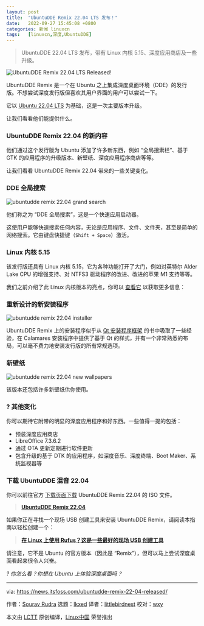 ```yaml
---
layout: post
title:	"UbuntuDDE Remix 22.04 LTS 发布！"
date:	2022-09-27 15:45:08 +0800 
categories:	新闻 linuxcn 
tags:	[linuxcn,深度,UbuntuDDE]
---
```




> 
> UbuntuDDE 22.04 LTS 发布，带有 Linux 内核 5.15、深度应用商店及一些升级。
> 
> 
> 


![UbuntuDDE Remix 22.04 LTS Released!](/Asserts/Images//attachment/album/202209/27/154509cqjpdjp0ue3lp0eo.png)


UbuntuDDE Remix 是一个在 Ubuntu 之上集成深度桌面环境（DDE）的发行版。不想尝试深度发行版但喜欢其用户界面的用户可以尝试一下。


它以 [Ubuntu 22.04 LTS](https://news.itsfoss.com/ubuntu-22-04-release/) 为基础，这是一次主要版本升级。


让我们看看他们能提供什么。


### UbuntuDDE Remix 22.04 的新内容


他们通过这个发行版为 Ubuntu 添加了许多新东西，例如 “全局搜索栏”、基于 GTK 的应用程序的升级版本、新壁纸、深度应用程序商店等等。


让我们看看 UbuntuDDE Remix 22.04 带来的一些关键变化。


### DDE 全局搜索


![ubuntudde remix 22.04 grand search](/Asserts/Images//attachment/album/202209/27/154509c8o7oxosj3kx5xbo.png)


他们称之为 “DDE 全局搜索”，这是一个快速应用启动器。


这使用户能够快速搜索任何内容，无论是应用程序、文件、文件夹，甚至是简单的网络搜索。它由键盘快捷键（`Shift + Space`）激活。


### Linux 内核 5.15


该发行版还具有 Linux 内核 5.15，它为各种功能打开了大门，例如对英特尔 Alder Lake CPU 的增强支持、对 NTFS3 驱动程序的改进、改进的苹果 M1 支持等等。


我们之前介绍了此 Linux 内核版本的亮点，你可以 [查看它](https://news.itsfoss.com/linux-kernel-5-15-release/) 以获取更多信息：


### 重新设计的新安装程序


![ubuntudde remix 22.04 installer](/Asserts/Images//attachment/album/202209/27/154510yhxt4vtquv5nxtn1.png)


UbuntuDDE Remix 上的安装程序似乎从 [Qt 安装程序框架](https://doc.qt.io/qtinstallerframework/ifw-overview.html) 的书中吸取了一些经验，在 Calamares 安装程序中提供了基于 Qt 的样式，并有一个非常熟悉的布局，可以毫不费力地安装发行版的所有常规选项。


### 新壁纸


![ubuntudde remix 22.04 new wallpapers](/Asserts/Images//attachment/album/202209/27/154510q01011s7rbq7dd91.png)


该版本还包括许多新壁纸供你使用。


### ?️ 其他变化


你可以期待它附带的明显的深度应用程序和好东西。一些值得一提的包括：


* 预装深度应用商店
* LibreOffice 7.3.6.2
* 通过 OTA 更新定期进行软件更新
* 包含升级的基于 DTK 的应用程序，如深度音乐、深度终端、Boot Maker、系统监视器等


### 下载 UbuntuDDE 混音 22.04


你可以前往官方 [下载页面下载](https://ubuntudde.com/download/) UbuntuDDE Remix 22.04 的 ISO 文件。



> 
> **[UbuntuDDE Remix 22.04](https://ubuntudde.com/download/)**
> 
> 
> 


如果你正在寻找一个现场 USB 创建工具来安装 UbuntuDDE Remix，请阅读本指南以轻松创建一个：



> 
> **[在 Linux 上使用 Rufus？这是一些最好的现场 USB 创建工具](https://itsfoss.com/live-usb-creator-linux/)**
> 
> 
> 


请注意，它不是 Ubuntu 的官方版本（因此是 “Remix”），但可以马上尝试深度桌面看起来很令人兴奋。


*? 你怎么看？你想在 Ubuntu 上体验深度桌面吗？*




---


via: <https://news.itsfoss.com/ubuntudde-remix-22-04-released/>


作者：[Sourav Rudra](https://news.itsfoss.com/author/sourav/) 选题：[lkxed](https://github.com/lkxed) 译者：[littlebirdnest](https://github.com/littlebirdnest) 校对：[wxy](https://github.com/wxy)


本文由 [LCTT](https://github.com/LCTT/TranslateProject) 原创编译，[Linux中国](https://linux.cn/) 荣誉推出

